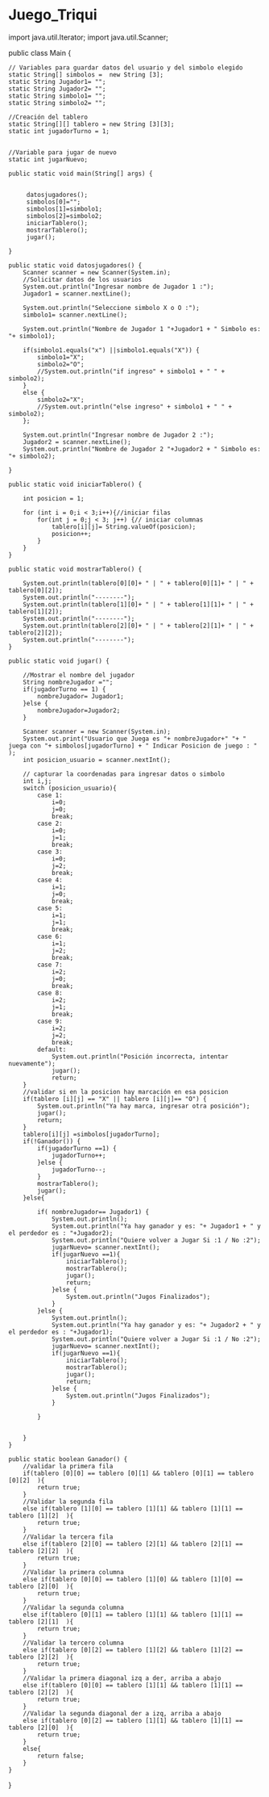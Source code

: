 # Juego_Triqui

import java.util.Iterator;
import java.util.Scanner;

public class Main {
	
	// Variables para guardar datos del usuario y del simbolo elegido
	static String[] simbolos =  new String [3];
	static String Jugador1= "";
	static String Jugador2= "";
	static String simbolo1= "";
	static String simbolo2= "";
	
	//Creación del tablero
	static String[][] tablero = new String [3][3];
	static int jugadorTurno = 1;
	
	
	//Variable para jugar de nuevo
	static int jugarNuevo;
	
	public static void main(String[] args) {
		
		
		 datosjugadores();
		 simbolos[0]="";
		 simbolos[1]=simbolo1;
		 simbolos[2]=simbolo2;
		 iniciarTablero();
		 mostrarTablero();
		 jugar();
	
	}
	
	public static void datosjugadores() {
		Scanner scanner = new Scanner(System.in);
		//Solicitar datos de los usuarios
		System.out.println("Ingresar nombre de Jugador 1 :");
		Jugador1 = scanner.nextLine();
		
		System.out.println("Seleccione simbolo X o O :");
		simbolo1= scanner.nextLine();
		
		System.out.println("Nombre de Jugador 1 "+Jugador1 + " Simbolo es: "+ simbolo1);
		
		if(simbolo1.equals("x") ||simbolo1.equals("X")) {
			simbolo1="X";
			simbolo2="O";
			//System.out.println("if ingreso" + simbolo1 + " " + simbolo2);	
		}
		else {
			simbolo2="X";
			//System.out.println("else ingreso" + simbolo1 + " " + simbolo2);
		};
		
		System.out.println("Ingresar nombre de Jugador 2 :");
		Jugador2 = scanner.nextLine();
		System.out.println("Nombre de Jugador 2 "+Jugador2 + " Simbolo es: "+ simbolo2);
		
	}

	public static void iniciarTablero() {
		
		int posicion = 1;
		
		for (int i = 0;i < 3;i++){//iniciar filas
			for(int j = 0;j < 3; j++) {// iniciar columnas
				tablero[i][j]= String.valueOf(posicion);
				posicion++;
			}
		}
	}
	
	public static void mostrarTablero() {
		
		System.out.println(tablero[0][0]+ " | " + tablero[0][1]+ " | " + tablero[0][2]);
		System.out.println("--------");
		System.out.println(tablero[1][0]+ " | " + tablero[1][1]+ " | " + tablero[1][2]);
		System.out.println("--------");
		System.out.println(tablero[2][0]+ " | " + tablero[2][1]+ " | " + tablero[2][2]);
		System.out.println("--------");
	}
	
	public static void jugar() {
		
		//Mostrar el nombre del jugador
		String nombreJugador ="";
		if(jugadorTurno == 1) {
			nombreJugador= Jugador1;
		}else {
			nombreJugador=Jugador2;
		}
			
		Scanner scanner = new Scanner(System.in);
		System.out.print("Usuario que Juega es "+ nombreJugador+" "+ " juega con "+ simbolos[jugadorTurno] + " Indicar Posicion de juego : " );
		int posicion_usuario = scanner.nextInt();
		
		// capturar la coordenadas para ingresar datos o simbolo 
		int i,j;
		switch (posicion_usuario){
			case 1:
				i=0;
				j=0;
				break;
			case 2:
				i=0;
				j=1;
				break;
			case 3:
				i=0;
				j=2;
				break;
			case 4:
				i=1;
				j=0;
				break;
			case 5:
				i=1;
				j=1;
				break;
			case 6:
				i=1;
				j=2;
				break;
			case 7:
				i=2;
				j=0;
				break;
			case 8:
				i=2;
				j=1;
				break;
			case 9:
				i=2;
				j=2;
				break;
			default:
				System.out.println("Posición incorrecta, intentar nuevamente");
				jugar();
				return;
		}
		//validar si en la posicion hay marcación en esa posicion
		if(tablero [i][j] == "X" || tablero [i][j]== "O") {
			System.out.println("Ya hay marca, ingresar otra posición");
			jugar();
			return;
		}
		tablero[i][j] =simbolos[jugadorTurno];
		if(!Ganador()) {
			if(jugadorTurno ==1) {
				jugadorTurno++;
			}else {
				jugadorTurno--;
			}
			mostrarTablero();
			jugar();
		}else{
			
			if( nombreJugador== Jugador1) {
				System.out.println();
				System.out.println("Ya hay ganador y es: "+ Jugador1 + " y el perdedor es : "+Jugador2);
				System.out.println("Quiere volver a Jugar Si :1 / No :2");
				jugarNuevo= scanner.nextInt();
				if(jugarNuevo ==1){
					iniciarTablero();
					mostrarTablero();
					jugar();
					return;
				}else {
					System.out.println("Jugos Finalizados");
				}
			}else {
				System.out.println();
				System.out.println("Ya hay ganador y es: "+ Jugador2 + " y el perdedor es : "+Jugador1);
				System.out.println("Quiere volver a Jugar Si :1 / No :2");
				jugarNuevo= scanner.nextInt();
				if(jugarNuevo ==1){
					iniciarTablero();
					mostrarTablero();
					jugar();
					return;
				}else {
					System.out.println("Jugos Finalizados");
				}
				
			}
			
			
		}
	}
	
	public static boolean Ganador() {
		//validar la primera fila
		if(tablero [0][0] == tablero [0][1] && tablero [0][1] == tablero [0][2]  ){
			return true;
		}
		//Validar la segunda fila
		else if(tablero [1][0] == tablero [1][1] && tablero [1][1] == tablero [1][2]  ){
			return true;
		}
		//Validar la tercera fila
		else if(tablero [2][0] == tablero [2][1] && tablero [2][1] == tablero [2][2]  ){
			return true;
		}
		//Validar la primera columna
		else if(tablero [0][0] == tablero [1][0] && tablero [1][0] == tablero [2][0]  ){
			return true;
		}
		//Validar la segunda columna
		else if(tablero [0][1] == tablero [1][1] && tablero [1][1] == tablero [2][1]  ){
			return true;
		}
		//Validar la tercero columna
		else if(tablero [0][2] == tablero [1][2] && tablero [1][2] == tablero [2][2]  ){
			return true;
		}
		//Validar la primera diagonal izq a der, arriba a abajo
		else if(tablero [0][0] == tablero [1][1] && tablero [1][1] == tablero [2][2]  ){
			return true;
		}
		//Validar la segunda diagonal der a izq, arriba a abajo
		else if(tablero [0][2] == tablero [1][1] && tablero [1][1] == tablero [2][0]  ){
			return true;
		}
		else{
			return false;
		}
	}
}
